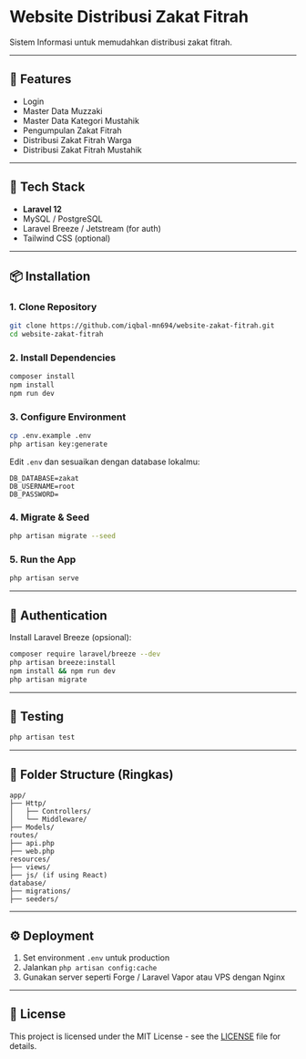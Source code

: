 
# Website Distribusi Zakat Fitrah

Sistem Informasi untuk memudahkan distribusi zakat fitrah.

---

## 🚀 Features

- Login
- Master Data Muzzaki
- Master Data Kategori Mustahik
- Pengumpulan Zakat Fitrah
- Distribusi Zakat Fitrah Warga
- Distribusi Zakat Fitrah Mustahik

---

## 🧰 Tech Stack

- **Laravel 12**
- MySQL / PostgreSQL
- Laravel Breeze / Jetstream (for auth)
- Tailwind CSS (optional)

---

## 📦 Installation

### 1. Clone Repository

```bash
git clone https://github.com/iqbal-mn694/website-zakat-fitrah.git
cd website-zakat-fitrah
```

### 2. Install Dependencies

```bash
composer install
npm install 
npm run dev
```

### 3. Configure Environment

```bash
cp .env.example .env
php artisan key:generate
```

Edit `.env` dan sesuaikan dengan database lokalmu:

```env
DB_DATABASE=zakat
DB_USERNAME=root
DB_PASSWORD=
```

### 4. Migrate & Seed

```bash
php artisan migrate --seed
```

### 5. Run the App

```bash
php artisan serve
```

---

## 🔐 Authentication

Install Laravel Breeze (opsional):

```bash
composer require laravel/breeze --dev
php artisan breeze:install
npm install && npm run dev
php artisan migrate
```

---

## 🧪 Testing

```bash
php artisan test
```

---

## 📁 Folder Structure (Ringkas)

```
app/
├── Http/
│   ├── Controllers/
│   └── Middleware/
├── Models/
routes/
├── api.php
├── web.php
resources/
├── views/
├── js/ (if using React)
database/
├── migrations/
├── seeders/
```

---

## ⚙️ Deployment

1. Set environment `.env` untuk production
2. Jalankan `php artisan config:cache`
3. Gunakan server seperti Forge / Laravel Vapor atau VPS dengan Nginx

---

## 📄 License

This project is licensed under the MIT License - see the [LICENSE](LICENSE) file for details.
